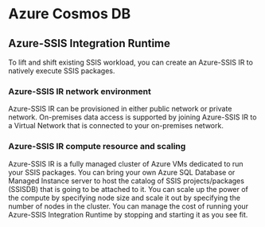 # Azure Cosmos DB
## Azure-SSIS Integration Runtime[](https://docs.microsoft.com/en-us/azure/data-factory/concepts-integration-runtime#azure-ssis-integration-runtime)

To lift and shift existing SSIS workload, you can create an Azure-SSIS IR to natively execute SSIS packages.

### Azure-SSIS IR network environment[](https://docs.microsoft.com/en-us/azure/data-factory/concepts-integration-runtime#azure-ssis-ir-network-environment)

Azure-SSIS IR can be provisioned in either public network or private network. On-premises data access is supported by joining Azure-SSIS IR to a Virtual Network that is connected to your on-premises network.

### Azure-SSIS IR compute resource and scaling[](https://docs.microsoft.com/en-us/azure/data-factory/concepts-integration-runtime#azure-ssis-ir-compute-resource-and-scaling)

Azure-SSIS IR is a fully managed cluster of Azure VMs dedicated to run your SSIS packages. You can bring your own Azure SQL Database or Managed Instance server to host the catalog of SSIS projects/packages (SSISDB) that is going to be attached to it. You can scale up the power of the compute by specifying node size and scale it out by specifying the number of nodes in the cluster. You can manage the cost of running your Azure-SSIS Integration Runtime by stopping and starting it as you see fit.
<!--stackedit_data:
eyJoaXN0b3J5IjpbLTI4OTMzNDE2MCw2OTY4NjQ5NDJdfQ==
-->